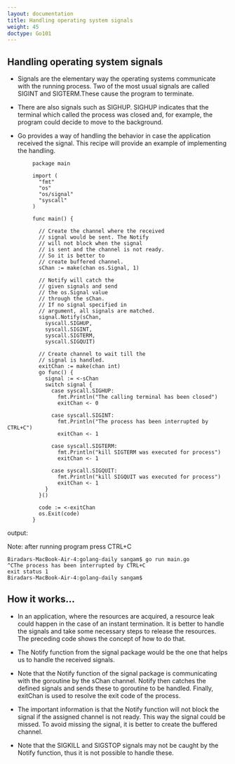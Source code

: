 ```yaml
---
layout: documentation
title: Handling operating system signals
weight: 45
doctype: Go101
---
```


## Handling operating system signals

- Signals are the elementary way the operating systems communicate with the running process. Two of the most usual signals are called SIGINT and SIGTERM.These cause the program to terminate.

- There are also signals such as SIGHUP. SIGHUP indicates that the terminal which called the process was closed and, for example, the program could decide to move to the background.

- Go provides a way of handling the behavior in case the application received the signal. This recipe will provide an example of implementing the handling.

```
        package main

        import (
          "fmt"
          "os"
          "os/signal"
          "syscall"
        )

        func main() {

          // Create the channel where the received
          // signal would be sent. The Notify
          // will not block when the signal
          // is sent and the channel is not ready.
          // So it is better to
          // create buffered channel.
          sChan := make(chan os.Signal, 1)

          // Notify will catch the
          // given signals and send
          // the os.Signal value
          // through the sChan.
          // If no signal specified in 
          // argument, all signals are matched.
          signal.Notify(sChan,
            syscall.SIGHUP,
            syscall.SIGINT,
            syscall.SIGTERM,
            syscall.SIGQUIT)

          // Create channel to wait till the
          // signal is handled.
          exitChan := make(chan int)
          go func() {
            signal := <-sChan
            switch signal {
              case syscall.SIGHUP:
                fmt.Println("The calling terminal has been closed")
                exitChan <- 0

              case syscall.SIGINT:
                fmt.Println("The process has been interrupted by CTRL+C")
                exitChan <- 1

              case syscall.SIGTERM:
                fmt.Println("kill SIGTERM was executed for process")
                exitChan <- 1

              case syscall.SIGQUIT:
                fmt.Println("kill SIGQUIT was executed for process")
                exitChan <- 1
            }
          }()

          code := <-exitChan
          os.Exit(code)
        }
 ```
 output:
 
 Note: after running program press CTRL+C
 
 ```
 Biradars-MacBook-Air-4:golang-daily sangam$ go run main.go
^CThe process has been interrupted by CTRL+C
exit status 1
Biradars-MacBook-Air-4:golang-daily sangam$ 
 
 ```
 
 
 ## How it works…

- In an application, where the resources are acquired, a resource leak could happen in the case of an instant termination. It is better to handle the signals and take some necessary steps to release the resources. The preceding code shows the concept of how to do that.

- The Notify function from the signal package would be the one that helps us to handle the received signals.

- Note that the Notify function of the signal package is communicating with the goroutine by the sChan channel. Notify then catches the defined signals and sends these to goroutine to be handled. Finally, exitChan is used to resolve the exit code of the process.

- The important information is that the Notify function will not block the signal if the assigned channel is not ready. This way the signal could be missed. To avoid missing the signal, it is better to create the buffered channel.

- Note that the SIGKILL and SIGSTOP signals may not be caught by the Notify function, thus it is not possible to handle these.

